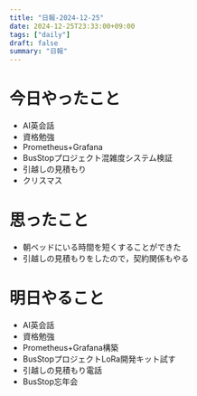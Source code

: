 ```yaml
---
title: "日報-2024-12-25"
date: 2024-12-25T23:33:00+09:00
tags: ["daily"]
draft: false
summary: "日報"
---
```


# 今日やったこと
- AI英会話
- 資格勉強
- Prometheus+Grafana
- BusStopプロジェクト混雑度システム検証
- 引越しの見積もり
- クリスマス

# 思ったこと
- 朝ベッドにいる時間を短くすることができた
- 引越しの見積もりをしたので，契約関係もやる

# 明日やること
- AI英会話
- 資格勉強
- Prometheus+Grafana構築
- BusStopプロジェクトLoRa開発キット試す
- 引越しの見積もり電話
- BusStop忘年会